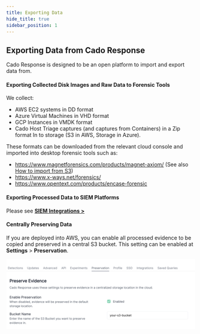 ```yaml
---
title: Exporting Data
hide_title: true
sidebar_position: 1
---
```


## Exporting Data from Cado Response
Cado Response is designed to be an open platform to import and export data from.

#### Exporting Collected Disk Images and Raw Data to Forensic Tools
We collect:
* AWS EC2 systems in DD format
* Azure Virtual Machines in VHD format
* GCP Instances in VMDK format
* Cado Host Triage captures (and captures from Containers) in a Zip format
In to storage (S3 in AWS, Storage in Azure).

These formats can be downloaded from the relevant cloud console and imported into desktop forensic tools such as:
* https://www.magnetforensics.com/products/magnet-axiom/ (See also [How to import from S3](https://www.magnetforensics.com/docs/axiom/html/Content/en-us/acquire-cloud/acquire-amazon-s3.htm))
* https://www.x-ways.net/forensics/
* https://www.opentext.com/products/encase-forensic

#### Exporting Processed Data to SIEM Platforms

Please see **[SIEM Integrations >](../manage/integrations/siem.md)**

#### Centrally Preserving Data
If you are deployed into AWS, you can enable all processed evidence to be copied and preserved in a central S3 bucket.
This setting can be enabled at **Settings** > **Preservation**.

![Preservation](/img/preserve.png)
